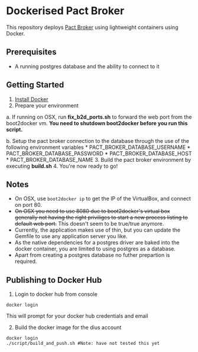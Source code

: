 Dockerised Pact Broker
==================

This repository deploys [Pact Broker](https://github.com/bethesque/pact_broker) using lightweight containers using Docker.

## Prerequisites

* A running postgres database and the ability to connect to it

## Getting Started

1. [Install Docker](https://docs.docker.com/installation/)
2. Prepare your environment

  a. If running on OSX, run **fix_b2d_ports.sh** to forward the web port from the boot2docker vm.
    **You need to shutdown boot2docker before you run this script.**

  b. Setup the pact broker connection to the database through the use of the following environment variables
       * PACT_BROKER_DATABASE_USERNAME
       * PACT_BROKER_DATABASE_PASSWORD
       * PACT_BROKER_DATABASE_HOST
       * PACT_BROKER_DATABASE_NAME
3. Build the pact broker environment by executing **build.sh**
4. You're now ready to go!

## Notes

* On OSX, use `boot2docker ip` to get the IP of the VirtualBox, and connect on port 80.
* ~~On OSX you need to use 8080 due to boot2docker's virtual box generally not having the right priviliges to start a new process listing to default web port.~~ This doesn't seem to be true/true anymore.
* Currently, the application makes use of thin, but you can update the Gemfile to use any application server you like.
* As the native dependencies for a postgres driver are baked into the docker container, you are limited to using postgres as a database.
* Apart from creating a postgres database no futher prepartion is required.


## Publishing to Docker Hub

1. Login to docker hub from console

```
docker login
```

This will prompt for your docker hub credentials and email

2. Build the docker image for the dius account

```
docker login
./script/build_and_push.sh #Note: have not tested this yet
```
